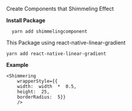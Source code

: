 
Create Components that Shimmeling Effect

**Install Package**

      yarn add shimmelingcomponent


This Package using react-native-linear-gradient

    yarn add react-native-linear-gradient

 **Example**
 

    <Shimmering
		wrapperStyle={{
		width:  width  *  0.5,
		height:  25,
		borderRadius:  5}}
		/>

